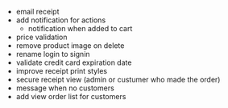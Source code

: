 - email receipt
- add notification for actions
  - notification when added to cart
- price validation
- remove product image on delete
- rename login to signin
- validate credit card expiration date
- improve receipt print styles
- secure receipt view (admin or custumer who made the order)
- message when no customers
- add view order list for customers